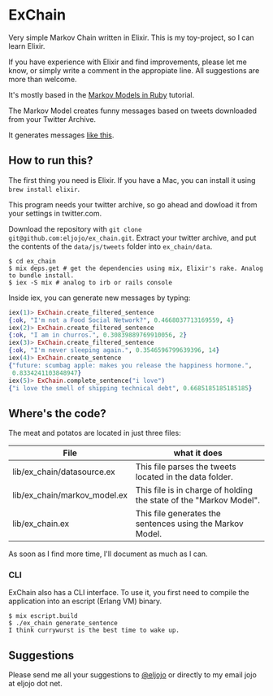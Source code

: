 # ExChain

Very simple Markov Chain written in Elixir. This is my toy-project, so I can learn Elixir.

If you have experience with Elixir and find improvements, please let me know, or simply write a comment in the appropiate line. All suggestions are more than welcome.

It's mostly based in the [Markov Models in Ruby](https://docs.omniref.com/github/omniref/hn_title_generator/0.1.0/symbols/HNTitleGenerator::MarkovModel#line=11) tutorial.

The Markov Model creates funny messages based on tweets downloaded from your Twitter Archive.

It generates messages [like this](https://twitter.com/eljojo/status/730268186369646592).

## How to run this?

The first thing you need is Elixir. If you have a Mac, you can install it using ``brew install elixir``.

This program needs your twitter archive, so go ahead and dowload it from your settings in twitter.com.

Download the repository with ``git clone git@github.com:eljojo/ex_chain.git``.
Extract your twitter archive, and put the contents of the ``data/js/tweets`` folder into ``ex_chain/data``.

```
$ cd ex_chain
$ mix deps.get # get the dependencies using mix, Elixir's rake. Analog to bundle install.
$ iex -S mix # analog to irb or rails console
```

Inside iex, you can generate new messages by typing:

```elixir
iex(1)> ExChain.create_filtered_sentence
{:ok, "I'm not a Food Social Network?", 0.4668037713169559, 4}
iex(2)> ExChain.create_filtered_sentence
{:ok, "I am in churros.", 0.30839889769910056, 2}
iex(3)> ExChain.create_filtered_sentence
{:ok, "I'm never sleeping again.", 0.3546596799639396, 14}
iex(4)> ExChain.create_sentence
{"future: scumbag apple: makes you release the happiness hormone.",
 0.8334241103848947}
iex(5)> ExChain.complete_sentence("i love")
{"i love the smell of shipping technical debt", 0.6685185185185185}
```

## Where's the code?

The meat and potatos are located in just three files:

| File                         | what it does                                                       |
|------------------------------|--------------------------------------------------------------------|
| lib/ex_chain/datasource.ex   | This file parses the tweets located in the data folder.            |
| lib/ex_chain/markov_model.ex | This file is in charge of holding the state of the "Markov Model". |
| lib/ex_chain.ex              | This file generates the sentences using the Markov Model.          |

As soon as I find more time, I'll document as much as I can.

### CLI

ExChain also has a CLI interface.
To use it, you first need to compile the application into an escript (Erlang VM) binary.

```
$ mix escript.build
$ ./ex_chain generate_sentence
I think currywurst is the best time to wake up.
```

## Suggestions

Please send me all your suggestions to [@eljojo](https://twitter.com/eljojo) or directly to my email jojo at eljojo dot net.
